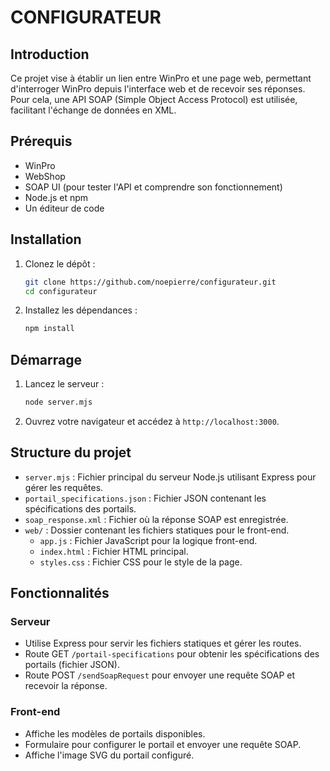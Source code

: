 # CONFIGURATEUR

## Introduction

Ce projet vise à établir un lien entre WinPro et une page web, permettant d'interroger WinPro depuis l'interface web et de recevoir ses réponses. Pour cela, une API SOAP (Simple Object Access Protocol) est utilisée, facilitant l'échange de données en XML.

## Prérequis

- WinPro
- WebShop
- SOAP UI (pour tester l'API et comprendre son fonctionnement)
- Node.js et npm
- Un éditeur de code

## Installation

1. Clonez le dépôt :
    ```sh
    git clone https://github.com/noepierre/configurateur.git
    cd configurateur
    ```

2. Installez les dépendances :
    ```sh
    npm install
    ```

## Démarrage

1. Lancez le serveur :
    ```sh
    node server.mjs
    ```

2. Ouvrez votre navigateur et accédez à `http://localhost:3000`.

## Structure du projet

- `server.mjs` : Fichier principal du serveur Node.js utilisant Express pour gérer les requêtes.
- `portail_specifications.json` : Fichier JSON contenant les spécifications des portails.
- `soap_response.xml` : Fichier où la réponse SOAP est enregistrée.
- `web/` : Dossier contenant les fichiers statiques pour le front-end.
  - `app.js` : Fichier JavaScript pour la logique front-end.
  - `index.html` : Fichier HTML principal.
  - `styles.css` : Fichier CSS pour le style de la page.

## Fonctionnalités

### Serveur

- Utilise Express pour servir les fichiers statiques et gérer les routes.
- Route GET `/portail-specifications` pour obtenir les spécifications des portails (fichier JSON).
- Route POST `/sendSoapRequest` pour envoyer une requête SOAP et recevoir la réponse.

### Front-end

- Affiche les modèles de portails disponibles.
- Formulaire pour configurer le portail et envoyer une requête SOAP.
- Affiche l'image SVG du portail configuré.